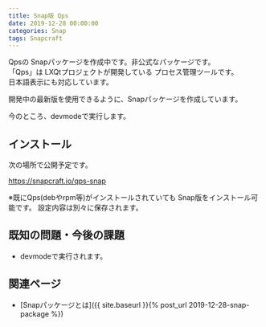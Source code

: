 ```yaml
---
title: Snap版 Qps
date: 2019-12-28 00:00:00
categories: Snap
tags: Snapcraft
---
```


Qpsの Snapパッケージを作成中です。非公式なパッケージです。  
「Qps」は LXQtプロジェクトが開発している プロセス管理ツールです。  
日本語表示にも対応しています。

開発中の最新版を使用できるように、Snapパッケージを作成しています。

今のところ、devmodeで実行します。

## インストール

次の場所で公開予定です。

<https://snapcraft.io/qps-snap>

※既にQps(debやrpm等)がインストールされていても Snap版をインストール可能です。
設定内容は別々に保存されます。

## 既知の問題・今後の課題

* devmodeで実行されます。

## 関連ページ

- [Snapパッケージとは]({{ site.baseurl }}{% post_url 2019-12-28-snap-package %})
